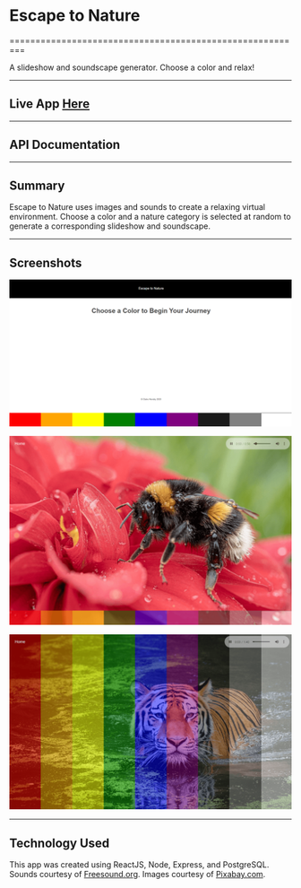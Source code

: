 # Escape to Nature
=========================================================

A slideshow and soundscape generator.
Choose a color and relax!

-------------------------------------

## Live App [Here](https://nature-generator-client.now.sh/)

-------------------------------------

## API Documentation

-------------------------------------

## Summary

Escape to Nature uses images and sounds to create a relaxing virtual environment. 
Choose a color and a nature category is selected at random to generate a corresponding slideshow and soundscape.

-------------------------------------

## Screenshots 

![homepage](./src/image_files/homepage.png "Homepage Example")

![screenshot2](./src/image_files/screenshot1.png "Screenshot Example 2")

![screenshot3](./src/image_files/screenshot3.png "Screenshot Example 3")

-------------------------------------

## Technology Used

This app was created using ReactJS, Node, Express, and PostgreSQL. 
Sounds courtesy of [Freesound.org](https://freesound.org/).
Images courtesy of [Pixabay.com](https://pixabay.com/).





